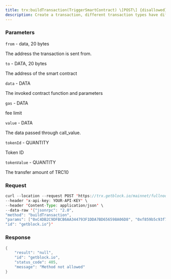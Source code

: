 ```yaml
---
title: trx:buildTransaction(TriggerSmartContract) \[POST\] {disallowed}
description: Create a transaction, different transaction types have differentparametersthis is an example of TriggerSmartContract
---
```


### Parameters


`from` - data, 20 bytes

The address the transaction is sent from.

`to` - DATA, 20 bytes

The address of the smart contract

`data` - DATA

The invoked contract function and parameters

`gas` - DATA

fee limit

`value` - DATA

The data passed through call_value.

`tokenId` - QUANTITY

Token ID

`tokenValue` - QUANTITY

The transfer amount of TRC10

### Request

``` java
curl --location --request POST 'https://trx.getblock.io/mainnet/fullnode/jsonrpc' \
--header 'x-api-key: YOUR-API-KEY' \
--header 'Content-Type: application/json' \
--data-raw '{"jsonrpc": "2.0",
"method": "buildTransaction",
"params": ["0xC4DB2C9DFBCB6AA344793F1DDA7BD656598A06D8", "0xf859b5c93f789f4bcffbe7cc95a71e28e5e6a5bd", "0x3be9ece7000000000000000000000000ba8e28bdb6e49fbb3f5cd82a9f5ce8363587f1f600000000000000000000000000000000000000000000000000000000000f42630000000000000000000000000000000000000000000000000000000000000001", "0x245498", "0xA", "1000035", 20],
"id": "getblock.io"}'
```

###  Response

``` java
{
    "result": "null",
    "id": "getblock.io",
    "status_code": 405,
    "message": "Method not allowed"
}
```

